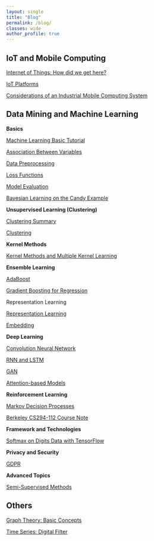 ```yaml
---
layout: single
title: "Blog"
permalink: /blog/
classes: wide
author_profile: true
---
```


## IoT and Mobile Computing

[Internet of Things: How did we get here?](/blog/IoT/IoT-UCSD)

[IoT Platforms](/blog/IoT/IoT-Platforms)

[Considerations of an Industrial Mobile Computing System](/blog/IoT/Industrial-Considerations)

## Data Mining and Machine Learning

**Basics**

[Machine Learning Basic Tutorial](/blog/MLfolds/basics/Machine-Learning-Basics)

[Association Between Variables](/blog/MLfolds/basics/Association)

[Data Preprocessing](/blog/MLfolds/basics/Data-Preprocessing)

[Loss Functions](/blog/MLfolds/basics/Loss-Functions)

[Model Evaluation](/blog/MLfolds/basics/Model-Evaluation)

[Bayesian Learning on the Candy Example](/blog/MLfolds/basics/Bayesian-Learning-on-the-Candy-Example)

**Unsupervised Learning (Clustering)**

[Clustering Summary](/blog/MLfolds/clustering/Clustering-Summary)

[Clustering](/blog/MLfolds/clustering/Clustering)

**Kernel Methods**

[Kernel Methods and Multiple Kernel Learning](/blog/MLfolds/kernel-methods/Kernel-Methods)

**Ensemble Learning**

[AdaBoost](/blog/MLfolds/ensemble-learning/AdaBoost)

[Gradient Boosting for Regression](/blog/MLfolds/ensemble-learning/Gradient-Boosting-for-Regression)

Representation Learning

[Representation Learning](/blog/MLfolds/representation-learning/Representation-Learning)

[Embedding](/blog/MLfolds/representation-learning/Embedding)

**Deep Learning**

[Convolution Neural Network](/blog/MLfolds/deep-learning/Convolution-Neural-Network)

[RNN and LSTM](/blog/MLfolds/deep-learning/RNN-LSTM)

[GAN](/blog/MLfolds/deep-learning/GANs)

[Attention-based Models](/blog/MLfolds/deep-learning/Attention-based-Models)

**Reinforcement Learning**

[Markov Decision Processes](/blog/MLfolds/reinforcement-learning/Markov-Decision-Processes)

[Berkeley CS294-112 Course Note](/blog/MLfolds/reinforcement-learning/Berkeley-CS-285)

**Framework and Technologies**

[Softmax on Digits Data with TensorFlow](/blog/MLfolds/framework-and-technologies/Softmax-on-Digits-Data-with-TensorFlow) 

**Privacy and Security**

[GDPR](/blog/MLfolds/privacy-and-security/GDPR)

**Advanced Topics**

[Semi-Supervised Methods](/blog/MLfolds/advanced-topics/Semi-Supervised)

## Others

[Graph Theory: Basic Concepts](/blog/Graph-Theory/Basic-Concepts)

[Time Series: Digital Filter](/blog/Time-Series/Digital-Filter)
